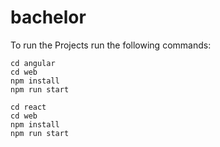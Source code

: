 # bachelor

To run the Projects run the following commands:

```console
cd angular
cd web
npm install
npm run start

```

```console
cd react
cd web
npm install
npm run start

```
